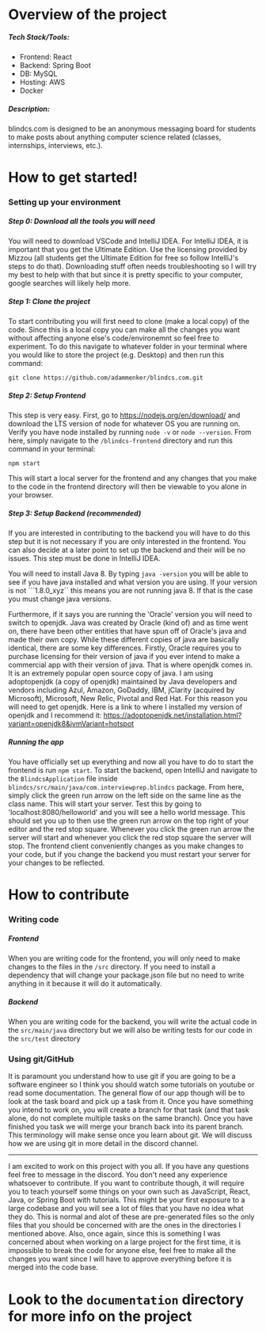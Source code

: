 # Overview of the project

##### Tech Stack/Tools:
- Frontend: React
- Backend: Spring Boot
- DB: MySQL
- Hosting: AWS
- Docker

##### Description:
blindcs.com is designed to be an anonymous messaging board for students to make posts about anything computer science related (classes, internships, interviews, etc.).

# How to get started!

### Setting up your environment
##### Step 0: Download all the tools you will need
You will need to download VSCode and IntelliJ IDEA. For IntelliJ IDEA, it is important that you get the Ultimate Edition. Use the licensing provided by Mizzou (all students get the Ultimate Edition for free so follow IntelliJ's steps to do that). Downloading stuff often needs troubleshooting so I will try my best to help with that but since it is pretty specific to your computer, google searches will likely help more.

##### Step 1: Clone the project
To start contributing you will first need to clone (make a local copy) of the code. Since this is a local copy you can make all the changes you want without affecting anyone else's code/environemnt so feel free to experiment. To do this navigate to whatever folder in your terminal where you would like to store the project (e.g. Desktop) and then run this command:
```
git clone https://github.com/adammenker/blindcs.com.git
```

##### Step 2: Setup Frontend
This step is very easy. First, go to https://nodejs.org/en/download/ and download the LTS version of node for whatever OS you are running on. Verify you have node installed by running ```node -v``` or ```node --version```. From here, simply navigate to the ```/blindcs-frontend``` directory and run this command in your terminal:
```
npm start
```
This will start a local server for the frontend and any changes that you make to the code in the frontend directory will then be viewable to you alone in your browser.

##### Step 3: Setup Backend (recommended)
If you are interested in contributing to the backend you will have to do this step but it is not necessary if you are only interested in the frontend. You can also decide at a later point to set up the backend and their will be no issues. This step must be done in IntelliJ IDEA.

You will need to install Java 8. By typing ```java -version``` you will be able to see if you have java installed and what version you are using. If your version is not ```1.8.0_xyz`` this means you are not running java 8. If that is the case you must change java versions. 

Furthermore, if it says you are running the 'Oracle' version you will need to switch to openjdk. Java was created by Oracle (kind of) and as time went on, there have been other entities that have spun off of Oracle's java and made their own copy. While these different copies of java are basically identical, there are some key differences. Firstly, Oracle requires you to purchase licensing for their version of java if you ever intend to make a commercial app with their version of java. That is where openjdk comes in. It is an extremely popular open source copy of java. I am using adoptopenjdk (a copy of openjdk) maintained by Java developers and vendors including Azul, Amazon, GoDaddy, IBM, jClarity (acquired by Microsoft), Microsoft, New Relic, Pivotal and Red Hat. For this reason you will need to get openjdk. Here is a link to where I installed my version of openjdk and I recommend it: https://adoptopenjdk.net/installation.html?variant=openjdk8&jvmVariant=hotspot 

##### Running the app
You have officially set up everything and now all you have to do to start the frontend is run ```npm start```. To start the backend, open IntelliJ and navigate to the ```BlindcsApplication``` file inside ```blindcs/src/main/java/com.interviewprep.blindcs``` package. From here, simply click the green run arrow on the left side on the same line as the class name. This will start your server. Test this by going to 'localhost:8080/helloworld' and you will see a hello world message. This should set you up to then use the green run arrow on the top right of your editor and the red stop square. Whenever you click the green run arrow the server will start and whenever you click the red stop square the server will stop. The frontend client conveniently changes as you make changes to your code, but if you change the backend you must restart your server for your changes to be reflected.

# How to contribute

### Writing code
##### Frontend
When you are writing code for the frontend, you will only need to make changes to the files in the `/src` directory. If you need to install a dependency that will change your package.json file but no need to write anything in it because it will do it automatically.
##### Backend
When you are writing code for the backend, you will write the actual code in the `src/main/java` directory but we will also be writing tests for our code in the `src/test` directory

### Using git/GitHub
It is paramount you understand how to use git if you are going to be a software engineer so I think you should watch some tutorials on youtube or read some documentation. The general flow of our app though will be to look at the task board and pick up a task from it. Once you have something you intend to work on, you will create a branch for that task (and that task alone, do not complete multiple tasks on the same branch). Once you have finished you task we will merge your branch back into its parent branch. This terminology will make sense once you learn about git. We will discuss how we are using git in more detail in the discord channel.

---
I am excited to work on this project with you all. If you have any questions feel free to message in the discord. You don't need any experience whatsoever to contribute. If you want to contribute though, it will require you to teach yourself some things on your own such as JavaScript, React, Java, or Spring Boot with tutorials. This might be your first exposure to a large codebase and you will see a lot of files that you have no idea what they do. This is normal and alot of these are pre-generated files so the only files that you should be concerned with are the ones in the directories I mentioned above. Also, once again, since this is something I was concerned about when working on a large project for the first time, it is impossible to break the code for anyone else, feel free to make all the changes you want since I will have to approve everything before it is merged into the code base.
# Look to the `documentation` directory for more info on the project